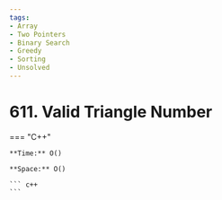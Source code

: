 ```yaml
---
tags:
- Array
- Two Pointers
- Binary Search
- Greedy
- Sorting
- Unsolved
---
```



# 611. Valid Triangle Number

=== "C++"

    **Time:** O()

    **Space:** O()

    ``` c++
    ```